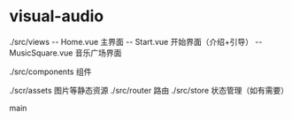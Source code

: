 # visual-audio

./src/views  -- Home.vue          主界面
             -- Start.vue         开始界面（介绍+引导）
             -- MusicSquare.vue   音乐广场界面

./src/components  组件

./scr/assets  图片等静态资源
./src/router  路由
./src/store   状态管理（如有需要）

main
